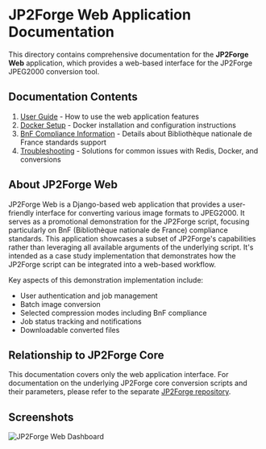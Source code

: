 # JP2Forge Web Application Documentation

This directory contains comprehensive documentation for the **JP2Forge Web** application, which provides a web-based interface for the JP2Forge JPEG2000 conversion tool.

## Documentation Contents

1. [User Guide](user_guide.md) - How to use the web application features
2. [Docker Setup](docker_setup.md) - Docker installation and configuration instructions
3. [BnF Compliance Information](bnf_compliance_improvements.md) - Details about Bibliothèque nationale de France standards support
4. [Troubleshooting](troubleshooting.md) - Solutions for common issues with Redis, Docker, and conversions

## About JP2Forge Web

JP2Forge Web is a Django-based web application that provides a user-friendly interface for converting various image formats to JPEG2000. It serves as a promotional demonstration for the JP2Forge script, focusing particularly on BnF (Bibliothèque nationale de France) compliance standards. This application showcases a subset of JP2Forge's capabilities rather than leveraging all available arguments of the underlying script. It's intended as a case study implementation that demonstrates how the JP2Forge script can be integrated into a web-based workflow.

Key aspects of this demonstration implementation include:
- User authentication and job management
- Batch image conversion
- Selected compression modes including BnF compliance
- Job status tracking and notifications
- Downloadable converted files

## Relationship to JP2Forge Core

This documentation covers only the web application interface. For documentation on the underlying JP2Forge core conversion scripts and their parameters, please refer to the separate [JP2Forge repository](https://github.com/xy-liao/jp2forge).

## Screenshots

![JP2Forge Web Dashboard](../static/images/dashboard-screenshot.png)